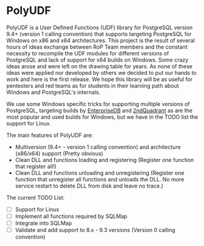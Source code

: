# PolyUDF
PolyUDF is a User Defined Functions (UDF) library for PostgreSQL version 9.4+ (version 1 calling convention) that supports targeting PostgreSQL for Windows on x86 and x64 architectures.
This project is the result of several hours of ideas exchange between RoP Team members and the constant necessity to recompile the UDF modules for different versions of PostgreSQL and lack of support for x64 builds on Windows.
Some crazy ideas arose and were left on the drawing table for years. As none of these ideas were applied nor developed by others we decided to put our hands to work and here is the first release. We hope this library will be as useful for pentesters and red teams as for students in their learning path about Windows and PostgreSQL's internals.

We use some Windows specific tricks for supporting multiple versions of PostgreSQL, targeting builds by [EnterpriseDB](http://enterprisedb.com/) and [2ndQuadrant](https://www.2ndquadrant.com/) as are the most popular and used builds for Windows, but we have in the TODO list the support for Linux.

The main features of PolyUDF are:
* Multiversion (9.4+ - version 1 calling convention) and architecture (x86/x64) support (Pretty obvious)
* Clean DLL and functions loading and registering (Register one function that register all!)
* Clean DLL and functions unloading and unregistering (Register one function that unregister all functions and unloads the DLL. No more service restart to delete DLL from disk and leave no trace.)

The current TODO List:
- [ ] Support for Linux
- [ ] Implement all functions required by SQLMap
- [ ] Integrate into SQLMap
- [ ] Validate and add support to 8.x - 9.3 versions (Version 0 calling convention)